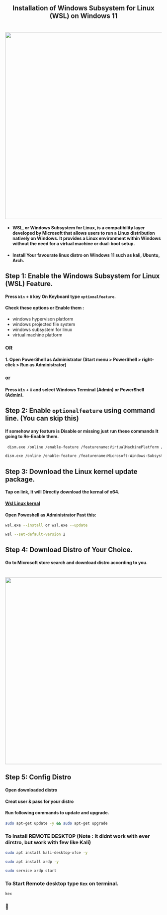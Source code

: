 
## <div align="center">Installation of Windows Subsystem for Linux (WSL) on Windows 11</div>
# <div align="center"><img src= https://technoresult.com/wp-content/uploads/2021/08/Install-WSL-using-cmd-feature-image.jpg align="center" width="600" ></img></div>
* #### WSL, or Windows Subsystem for Linux, is a compatibility layer developed by Microsoft that allows users to run a Linux distribution natively on Windows. It provides a Linux environment within Windows without the need for a virtual machine or dual-boot setup.
* #### Install Your favourate linux distro on Windows 11 such as kali, Ubuntu, Arch.

## Step 1: Enable the Windows Subsystem for Linux (WSL) Feature.

#### Press ```Win``` + ```R``` key On Keyboard type ```optionalfeature```. 
#### Check these options or Enable them :
* windows hypervison platform
* windows projected file system
* windows subsystem for linux
* virtual machine platform
### OR
#### 1. Open PowerShell as Administrator (Start menu > PowerShell > right-click > Run as Administrator) 
### or 
#### Press ```Win``` + ```X``` and select Windows Terminal (Admin) or PowerShell (Admin).

## Step 2: Enable ```optionalfeature``` using command line. (You can skip this)
####  If somehow any feature is Disable or missing just run these commands It going to Re-Enable them. 
```bash
 dism.exe /online /enable-feature /featurename:VirtualMachinePlatform /all /norestar
```
```bash
dism.exe /online /enable-feature /featurename:Microsoft-Windows-Subsystem-Linux /all /norestart
```

## Step 3: Download the Linux kernel update package.

#### Tap on link, It will Directly download the kernal of x64. 

#### [Wsl Linux kernal](https://wslstorestorage.blob.core.windows.net/wslblob/wsl_update_x64.msi)

#### Open Poweshell as Administrator Past this:
```bash
wsl.exe --install or wsl.exe --update
```
```bash
wsl --set-default-version 2
```

## Step 4: Download Distro of Your Choice.
#### Go to Microsoft store search and download distro according to you.
# <div align="center"><img src= https://miro.medium.com/max/4510/1*ZL4F03VmPm-qQR6mdbto2Q.png align="center" width="600" ></img></div>
## Step 5: Config Distro
#### Open downloaded distro 
#### Creat user & pass for your distro
#### Run following commands to update and upgrade.
```bash
sudo apt-get update -y && sudo apt-get upgrade
```
### To Install REMOTE DESKTOP (Note : It didnt work with ever dirstro, but work with few like Kali)
```bash
sudo apt install kali-desktop-xfce -y
```
```bash
sudo apt install xrdp -y
```
```bash
sudo service xrdp start
```
### To Start Remote desktop type ```Kex``` on terminal.
```bash
kex
```
### 🙂
